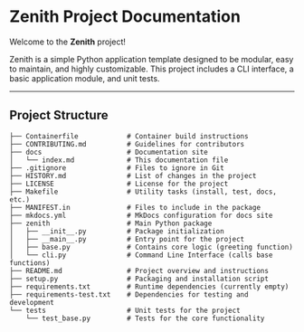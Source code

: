 # Zenith Project Documentation

Welcome to the **Zenith** project!

Zenith is a simple Python application template designed to be modular, easy to maintain, and highly customizable. This project includes a CLI interface, a basic application module, and unit tests.

---

## Project Structure

```text
├── Containerfile            # Container build instructions
├── CONTRIBUTING.md          # Guidelines for contributors
├── docs                     # Documentation site
│   └── index.md             # This documentation file
├── .gitignore               # Files to ignore in Git
├── HISTORY.md               # List of changes in the project
├── LICENSE                  # License for the project
├── Makefile                 # Utility tasks (install, test, docs, etc.)
├── MANIFEST.in              # Files to include in the package
├── mkdocs.yml               # MkDocs configuration for docs site
├── zenith                   # Main Python package
│   ├── __init__.py          # Package initialization
│   ├── __main__.py          # Entry point for the project
│   ├── base.py              # Contains core logic (greeting function)
│   └── cli.py               # Command Line Interface (calls base functions)
├── README.md                # Project overview and instructions
├── setup.py                 # Packaging and installation script
├── requirements.txt         # Runtime dependencies (currently empty)
├── requirements-test.txt    # Dependencies for testing and development
└── tests                    # Unit tests for the project
    └── test_base.py         # Tests for the core functionality
```
